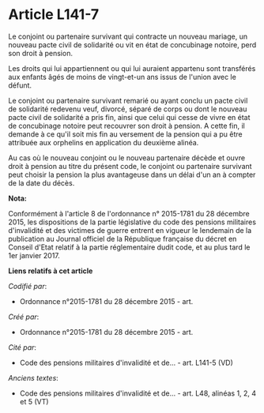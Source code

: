 # Article L141-7

Le conjoint ou partenaire survivant qui contracte un nouveau mariage, un nouveau pacte civil de solidarité ou vit en état de
concubinage notoire, perd son droit à pension.

Les droits qui lui appartiennent ou qui lui auraient appartenu sont transférés aux enfants âgés de moins de vingt-et-un ans
issus de l'union avec le défunt.

Le conjoint ou partenaire survivant remarié ou ayant conclu un pacte civil de solidarité redevenu veuf, divorcé, séparé de
corps ou dont le nouveau pacte civil de solidarité a pris fin, ainsi que celui qui cesse de vivre en état de concubinage
notoire peut recouvrer son droit à pension. A cette fin, il demande à ce qu'il soit mis fin au versement de la pension qui a
pu être attribuée aux orphelins en application du deuxième alinéa.

Au cas où le nouveau conjoint ou le nouveau partenaire décède et ouvre droit à pension au titre du présent code, le conjoint
ou partenaire survivant peut choisir la pension la plus avantageuse dans un délai d'un an à compter de la date du décès.

**Nota:**

Conformément à l'article 8 de l'ordonnance n° 2015-1781 du 28 décembre 2015, les dispositions de la partie législative du
code des pensions militaires d'invalidité et des victimes de guerre entrent en vigueur le lendemain de la publication au
Journal officiel de la République française du décret en Conseil d'Etat relatif à la partie réglementaire dudit code, et au
plus tard le 1er janvier 2017.

**Liens relatifs à cet article**

_Codifié par_:

  - Ordonnance n°2015-1781 du 28 décembre 2015 - art.

_Créé par_:

  - Ordonnance n°2015-1781 du 28 décembre 2015 - art.

_Cité par_:

  - Code des pensions militaires d'invalidité et de... - art. L141-5 (VD)

_Anciens textes_:

  - Code des pensions militaires d'invalidité et de... - art. L48, alinéas 1, 2, 4 et 5 (VT)
